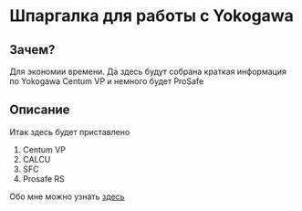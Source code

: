 # Шпаргалка для работы с Yokogawa

## Зачем?
Для экономии времени. Да здесь будут собрана краткая информация по Yokogawa Centum VP и немного будет ProSafe

## Описание
Итак здесь будет приставлено
1. Centum VP
  1. CALCU
  2. SFC
2. Prosafe RS

Обо мне можно узнать [здесь](https://burik84.github.io/my-portfolio/)
